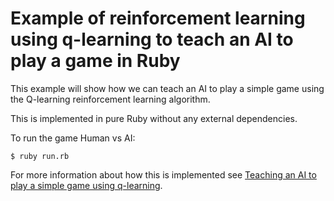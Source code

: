 # Example of reinforcement learning using q-learning to teach an AI to play a game in Ruby
This example will show how we can teach an AI to play a simple game using the Q-learning reinforcement learning algorithm.

This is implemented in pure Ruby without any external dependencies.

To run the game Human vs AI:

```
$ ruby run.rb
```

For more information about how this is implemented see [Teaching an AI to play a simple game using q-learning](http://www.practicalai.io/teaching-ai-play-simple-game-using-q-learning/).
